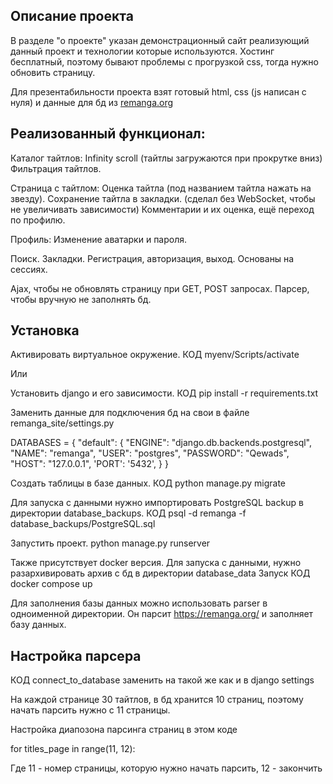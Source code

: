 <h2>Описание проекта</h2>
<p>В разделе "о проекте" указан демонстрационный сайт реализующий данный проект и технологии которые используются.
Хостинг бесплатный, поэтому бывают проблемы с прогрузкой css, тогда нужно обновить страницу.

Для презентабильности проекта взят готовый html, css (js написан с нуля) и данные для бд из <a href="https://remanga.org/">remanga.org</a>
</p>
<h2>
Реализованный функционал: 
</h2>

Каталог тайтлов: 
    Infinity scroll (тайтлы загружаются при прокрутке вниз)
    Фильтрация тайтлов.

Страница с тайтлом: 
    Оценка тайтла (под названием тайтла нажать на звезду).
    Сохранение тайтла в закладки. (сделал без WebSocket, чтобы не увеличивать зависимости)
    Комментарии и их оценка, ещё переход по профилю.

Профиль:
    Изменение аватарки и пароля.

Поиск.
Закладки.
Регистрация, авторизация, выход. Основаны на сессиях.

Ajax, чтобы не обновлять страницу при GET, POST запросах.
Парсер, чтобы вручную не заполнять бд.

<h2> Установка </h2>

Активировать виртуальное окружение. КОД myenv/Scripts/activate

Или

Установить django и его зависимости. 
КОД pip install -r requirements.txt

Заменить данные для подключения бд на свои в файле remanga_site/settings.py 

DATABASES = {
    "default": {
        "ENGINE": "django.db.backends.postgresql",
        "NAME": "remanga",
        "USER": "postgres",
        "PASSWORD": "Qewads",
        "HOST": "127.0.0.1",
        'PORT': '5432',
    }
}

Создать таблицы в базе данных. 
КОД python manage.py migrate

Для запуска с данными нужно импортировать PostgreSQL backup в директории database_backups. 
КОД psql -d remanga -f database_backups/PostgreSQL.sql

Запустить проект. python manage.py runserver

Также присутствует docker версия. 
Для запуска с данными, нужно разархивировать архив с бд в директории database_data
Запуск КОД docker compose up

Для заполнения базы данных можно использовать parser в одноименной директории. Он парсит https://remanga.org/ и заполняет базу данных.

<h2>Настройка парсера</h2>

КОД connect_to_database заменить на такой же как и в django settings

На каждой странице 30 тайтлов, в бд хранится 10 страниц, поэтому начать парсить нужно с 11 страницы.

Настройка диапозона парсинга страниц в этом коде

for titles_page in range(11, 12):

Где 11 - номер страницы, которую нужно начать парсить, 12 - закончить

